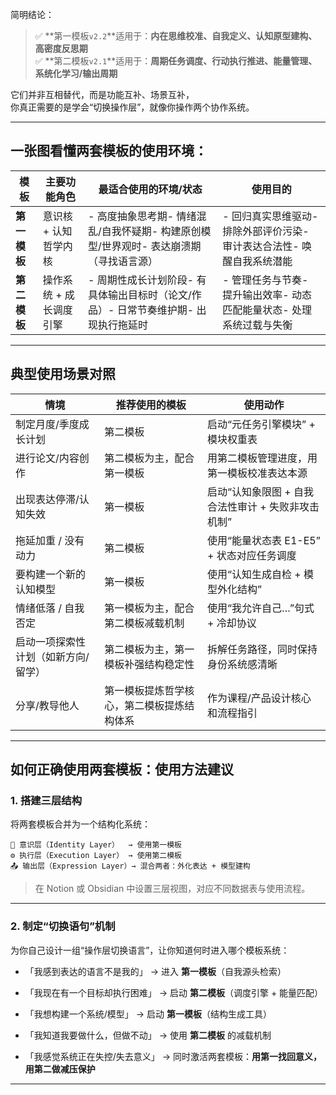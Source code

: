 简明结论：

> ✅ **第一模板`v2.2`**适用于：**内在思维校准、自我定义、认知原型建构、高密度反思期**  
> ✅ **第二模板`v2.1`**适用于：**周期任务调度、行动执行推进、能量管理、系统化学习/输出周期**

它们并非互相替代，而是功能互补、场景互补，  
你真正需要的是学会“切换操作层”，就像你操作两个协作系统。

* * *

 一张图看懂两套模板的使用环境：
------------------

| 模板         | 主要功能角色              | 最适合使用的环境/状态                                        | 使用目的                                                     |
| ------------ | ------------------------- | ------------------------------------------------------------ | ------------------------------------------------------------ |
| **第一模板** | 意识核 + 认知哲学内核   | - 高度抽象思考期- 情绪混乱/自我怀疑期- 构建原创模型/世界观时- 表达崩溃期（寻找语言源） | - 回归真实思维驱动- 排除外部评价污染- 审计表达合法性- 唤醒自我系统潜能 |
| **第二模板** | 操作系统 + 成长调度引擎 | - 周期性成长计划阶段- 有具体输出目标时（论文/作品）- 日常节奏维护期- 出现执行拖延时 | - 管理任务与节奏- 提升输出效率- 动态匹配能量状态- 处理系统过载与失衡 |

* * *

 典型使用场景对照
----------

| 情境 | 推荐使用的模板 | 使用动作 |
| --- | --- | --- |
| 制定月度/季度成长计划 | 第二模板 | 启动“元任务引擎模块” + 模块权重表 |
| 进行论文/内容创作 | 第二模板为主，配合第一模板 | 用第二模板管理进度，用第一模板校准表达本源 |
| 出现表达停滞/认知失效 | 第一模板 | 启动“认知象限图 + 自我合法性审计 + 失败非攻击机制” |
| 拖延加重 / 没有动力 | 第二模板 | 使用“能量状态表 E1-E5” + 状态对应任务调度 |
| 要构建一个新的认知模型 | 第一模板 | 使用“认知生成自检 + 模型外化结构” |
| 情绪低落 / 自我否定 | 第一模板为主，配合第二模板减载机制 | 使用“我允许自己…”句式 + 冷却协议 |
| 启动一项探索性计划（如新方向/留学） | 第二模板为主，第一模板补强结构稳定性 | 拆解任务路径，同时保持身份系统感清晰 |
| 分享/教导他人 | 第一模板提炼哲学核心，第二模板提炼结构体系 | 作为课程/产品设计核心和流程指引 |

* * *

如何正确使用两套模板：使用方法建议
--------------------

### 1. **搭建三层结构**

将两套模板合并为一个结构化系统：

```
🧠 意识层（Identity Layer）  → 使用第一模板
⚙️ 执行层（Execution Layer） → 使用第二模板
📤 输出层（Expression Layer）→ 混合两者：外化表达 + 模型建构
```

> 在 Notion 或 Obsidian 中设置三层视图，对应不同数据表与使用流程。

* * *

### 2. **制定“切换语句”机制**

为你自己设计一组“操作层切换语言”，让你知道何时进入哪个模板系统：

*   「我感到表达的语言不是我的」 → 进入 **第一模板**（自我源头检索）
    
*   「我现在有一个目标却执行困难」 → 启动 **第二模板**（调度引擎 + 能量匹配）
    
*   「我想构建一个系统/模型」 → 启动 **第一模板**（结构生成工具）
    
*   「我知道我要做什么，但做不动」 → 使用 **第二模板** 的减载机制
    
*   「我感觉系统正在失控/失去意义」 → 同时激活两套模板：**用第一找回意义，用第二做减压保护**
    

* * *
